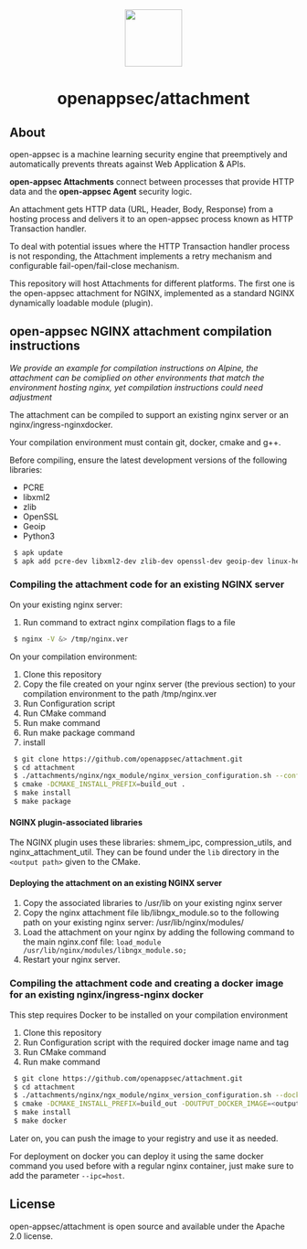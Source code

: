<div align=center>
<img src="https://i2-s3-ui-static-content-prod-10.s3.eu-west-1.amazonaws.com/elpis/tree-no-bg-256.png" width="100" height="100"> 
<h1>openappsec/attachment</h1>
</div>

## About

open-appsec is a machine learning security engine that preemptively and automatically prevents threats against Web Application & APIs.

<strong>open-appsec Attachments</strong> connect between processes that provide HTTP data and the <strong>open-appsec Agent</strong> security logic.

An attachment gets HTTP data (URL, Header, Body, Response) from a hosting process and delivers it to an open-appsec process known as HTTP Transaction handler.

To deal with potential issues where the HTTP Transaction handler process is not responding, the Attachment implements a retry mechanism and configurable fail-open/fail-close mechanism.

This repository will host Attachments for different platforms. The first one is the open-appsec attachment for NGINX, implemented as a standard NGINX dynamically loadable module (plugin).


## open-appsec NGINX attachment compilation instructions
*We provide an example for compilation instructions on Alpine, the attachment can be comiplied on other environments that match the environment hosting nginx, yet compilation instructions could need adjustment*

The attachment can be compiled to support an existing nginx server or an nginx/ingress-nginxdocker.

Your compilation environment must contain git, docker, cmake and g++.

Before compiling, ensure the latest development versions of the following libraries:

* PCRE
* libxml2
* zlib
* OpenSSL
* Geoip
* Python3

```bash
 $ apk update
 $ apk add pcre-dev libxml2-dev zlib-dev openssl-dev geoip-dev linux-headers python3
```

### Compiling the attachment code for an existing NGINX server

On your existing nginx server:
1. Run command to extract nginx compilation flags to a file

```bash
 $ nginx -V &> /tmp/nginx.ver
```
On your compilation environment:
1. Clone this repository
2. Copy the file created on your nginx server (the previous section) to your compilation environment to the path /tmp/nginx.ver
3. Run Configuration script
4. Run CMake command
5. Run make command
6. Run make package command
7. install

```bash
 $ git clone https://github.com/openappsec/attachment.git
 $ cd attachment
 $ ./attachments/nginx/ngx_module/nginx_version_configuration.sh --conf /tmp/nginx.ver build_out
 $ cmake -DCMAKE_INSTALL_PREFIX=build_out .
 $ make install
 $ make package 
```

#### NGINX plugin-associated libraries
The NGINX plugin uses these libraries: shmem_ipc, compression_utils, and nginx_attachment_util.
They can be found under the `lib` directory in the `<output path>` given to the CMake.

#### Deploying the attachment on an existing NGINX server

1. Copy the associated libraries to /usr/lib on your existing nginx server
2. Copy the nginx attachment file lib/libngx_module.so to the following path on your existing nginx server: /usr/lib/nginx/modules/
3. Load the attachment on your nginx by adding the following command to the main nginx.conf file: 
   `load_module /usr/lib/nginx/modules/libngx_module.so;`
4. Restart your nginx server.

### Compiling the attachment code and creating a docker image for an existing nginx/ingress-nginx docker

This step requires Docker to be installed on your compilation environment

1. Clone this repository
3. Run Configuration script with the required docker image name and tag
4. Run CMake command
5. Run make command

```bash
 $ git clone https://github.com/openappsec/attachment.git
 $ cd attachment 
 $ ./attachments/nginx/ngx_module/nginx_version_configuration.sh --docker <input docker image> build_out
 $ cmake -DCMAKE_INSTALL_PREFIX=build_out -DOUTPUT_DOCKER_IMAGE=<output docker image> .
 $ make install
 $ make docker
```

Later on, you can push the image to your registry and use it as needed.

For deployment on docker you can deploy it using the same docker command you used before with a regular nginx container, just make sure to add the parameter `--ipc=host`. 


## License    

open-appsec/attachment is open source and available under the Apache 2.0 license.
